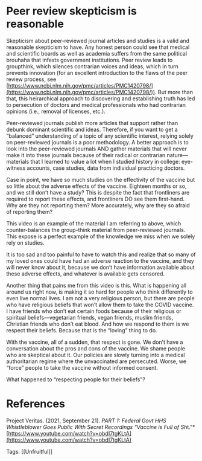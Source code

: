 # Peer review skepticism is reasonable

Skepticism about peer-reviewed journal articles and studies is a valid and reasonable skepticism to have. Any honest person could see that medical and scientific boards as well as academia suffers from the same political brouhaha that infests government institutions. Peer review leads to groupthink, which silences contrarian voices and ideas, which in turn prevents innovation (for an excellent introduction to the flaws of the peer review process, see [https://www.ncbi.nlm.nih.gov/pmc/articles/PMC1420798/](https://www.ncbi.nlm.nih.gov/pmc/articles/PMC1420798/)). But more than that, this heirarchical approach to discovering and establishing truth has led to persecution of doctors and medical professionals who had contrarian opinions (i.e., removal of licenses, etc.).

Peer-reviewed journals publish more articles that support rather than debunk dominant scientific and ideas. Therefore, if you want to get a “balanced” understanding of a topic of any scientific interest, relying solely on peer-reviewed journals is a poor methodology. A better approach is to look into the peer-reviewed journals AND gather materials that will never make it into these journals because of their radical or contrarian nature—materials that I learned to value a lot when I studied history in college: eye-witness accounts, case studies, data from individual practicing doctors.

Case in point, we have so much studies on the effectivity of the vaccine but so little about the adverse effects of the vaccine. Eighteen months or so, and we still don’t have a study? This is despite the fact that frontliners are required to report these effects, and frontliners DO see them first-hand. Why are they not reporting them? More accurately, why are they so afraid of reporting them?

This video is an example of the material I am referring to above, which counter-balances the group-think material from peer-reviewed journals. This expose is a perfect example of the knowledge we miss when we solely rely on studies.

It is too sad and too painful to have to watch this and realize that so many of my loved ones could have had an adverse reaction to the vaccine, and they will never know about it, because we don’t have information available about these adverse effects, and whatever is available gets censored.

Another thing that pains me from this video is this. What is happening all around us right now, is making it so hard for people who think differently to even live normal lives. I am not a very religious person, but there are people who have religious beliefs that won’t allow them to take the COVID vaccine. I have friends who don’t eat certain foods because of their religious or spiritual beliefs—vegetarian friends, vegan friends, muslim friends, Christian friends who don’t eat blood. And how we respond to them is we respect their beliefs. Because that is the “loving” thing to do.

With the vaccine, all of a sudden, that respect is gone. We don’t have a conversation about the pros and cons of the vaccine. We shame people who are skeptical about it. Our policies are slowly turning into a medical authoritarian regime where the unvaccinated are persecuted. Worse, we “force” people to take the vaccine without informed consent.

What happened to “respecting people for their beliefs”?

# References

Project Veritas. (2021, September 21). *PART 1: Federal Govt HHS Whistleblower Goes Public With Secret Recordings “Vaccine is Full of Sh*t.”* [https://www.youtube.com/watch?v=obdI7tgKLtA](https://www.youtube.com/watch?v=obdI7tgKLtA)

Tags: [[Unfruitful]]

